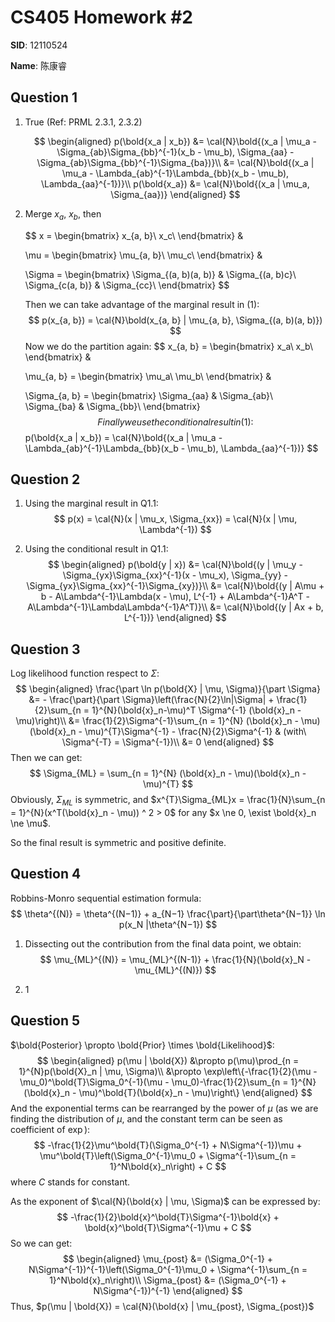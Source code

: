 # CS405 Homework #2

**SID**: 12110524

**Name**: 陈康睿



## Question 1

1. True (Ref: PRML 2.3.1, 2.3.2)

   $$
   \begin{aligned}
       p(\bold{x_a | x_b}) &= \cal{N}\bold{(x_a | \mu_a - \Sigma_{ab}\Sigma_{bb}^{-1}(x_b - \mu_b), \Sigma_{aa} - \Sigma_{ab}\Sigma_{bb}^{-1}\Sigma_{ba})}\\
       &= \cal{N}\bold{(x_a | \mu_a - \Lambda_{ab}^{-1}\Lambda_{bb}(x_b - \mu_b), \Lambda_{aa}^{-1})}\\
   	p(\bold{x_a}) &= \cal{N}\bold{(x_a | \mu_a, \Sigma_{aa})}
   \end{aligned}
   $$



2. Merge $x_a$, $x_b$, then 

   $$
   x = 
   \begin{bmatrix}
       x_{a, b}\\
       x_c\\
   \end{bmatrix}
   &
   
   \mu = 
   \begin{bmatrix}
       \mu_{a, b}\\
       \mu_c\\
   \end{bmatrix}
   &
   
   \Sigma = 
   \begin{bmatrix}
       \Sigma_{(a, b)(a, b)} & \Sigma_{(a, b)c}\\
       \Sigma_{c(a, b)} & \Sigma_{cc}\\
   \end{bmatrix}
   $$

   Then we can take advantage of the marginal result in (1):
   $$
   p(x_{a, b}) = \cal{N}\bold(x_{a, b} | \mu_{a, b}, \Sigma_{(a, b)(a, b)})
   $$
   Now we do the partition again:
   $$
   x_{a, b} =
   \begin{bmatrix}
       x_a\\
       x_b\\
   \end{bmatrix}
   &
   
   \mu_{a, b} = 
   \begin{bmatrix}
       \mu_a\\
       \mu_b\\
   \end{bmatrix}
   &
   
   \Sigma_{a, b} = 
   \begin{bmatrix}
       \Sigma_{aa} & \Sigma_{ab}\\
       \Sigma_{ba} & \Sigma_{bb}\\
   \end{bmatrix}
   $$
   Finally we use the conditional result in (1):
   $$
   p(\bold{x_a | x_b}) = \cal{N}\bold{(x_a | \mu_a - \Lambda_{ab}^{-1}\Lambda_{bb}(x_b - \mu_b), \Lambda_{aa}^{-1})}
   $$




## Question 2

1. Using the marginal result in Q1.1:
   $$
   p(x) = \cal{N}(x | \mu_x, \Sigma_{xx}) = \cal{N}(x | \mu, \Lambda^{-1})
   $$

2. Using the conditional result in Q1.1:
   $$
   \begin{aligned}
   p(\bold{y | x}) &= \cal{N}\bold{(y | \mu_y - \Sigma_{yx}\Sigma_{xx}^{-1}(x - \mu_x), \Sigma_{yy} - \Sigma_{yx}\Sigma_{xx}^{-1}\Sigma_{xy})}\\
   		 &= \cal{N}\bold{(y | A\mu + b - A\Lambda^{-1}\Lambda(x - \mu), L^{-1} + A\Lambda^{-1}A^T - A\Lambda^{-1}\Lambda\Lambda^{-1}A^T)}\\
   		 &= \cal{N}\bold{(y | Ax + b, L^{-1})}
   \end{aligned}
   $$
   



## Question 3

Log likelihood function respect to $\Sigma$:
$$
\begin{aligned}
	\frac{\part \ln p(\bold{X} | \mu, \Sigma)}{\part \Sigma} &= - \frac{\part}{\part \Sigma}\left(\frac{N}{2}\ln|\Sigma| + \frac{1}{2}\sum_{n = 1}^{N}(\bold{x}_n-\mu)^T \Sigma^{-1} (\bold{x}_n - \mu)\right)\\
	&= \frac{1}{2}\Sigma^{-1}\sum_{n = 1}^{N} (\bold{x}_n - \mu)(\bold{x}_n - \mu)^{T}\Sigma^{-1} - \frac{N}{2}\Sigma^{-1} & (with\ \Sigma^{-T} = \Sigma^{-1})\\
	&= 0
\end{aligned}
$$
Then we can get:
$$
\Sigma_{ML} = \sum_{n = 1}^{N} (\bold{x}_n - \mu)(\bold{x}_n - \mu)^{T}
$$
Obviously, $\Sigma_{ML}$ is symmetric, and $x^{T}\Sigma_{ML}x = \frac{1}{N}\sum_{n = 1}^{N}(x^T(\bold{x}_n - \mu)) ^ 2 > 0$ for any $x \ne 0, \exist \bold{x}_n \ne \mu$.

So the final result is symmetric and positive definite. 



## Question 4

Robbins-Monro sequential estimation formula:
$$
\theta^{(N)} = \theta^{(N−1)} + a_{N−1} \frac{\part}{\part\theta^{N−1}} \ln p(x_N |\theta^{N−1})
$$

1. Dissecting out the contribution from the final data point, we obtain:
   $$
   \mu_{ML}^{(N)} = \mu_{ML}^{(N-1)} + \frac{1}{N}(\bold{x}_N - \mu_{ML}^{(N)})
   $$
   

2. 1





## Question 5

$\bold{Posterior} \propto \bold{Prior} \times \bold{Likelihood}$:
$$
\begin{aligned}
	p(\mu | \bold{X}) &\propto p(\mu)\prod_{n = 1}^{N}p(\bold{X}_n | \mu, \Sigma)\\
	&\propto \exp\left\{-\frac{1}{2}(\mu - \mu_0)^\bold{T}\Sigma_0^{-1}(\mu - \mu_0)-\frac{1}{2}\sum_{n = 1}^{N}(\bold{x}_n - \mu)^\bold{T}(\bold{x}_n - \mu)\right\}
\end{aligned}
$$
And the exponential terms can be rearranged by the power of $\mu$ (as we are finding the distribution of $\mu$, and the constant term can be seen as coefficient of $\exp$):
$$
-\frac{1}{2}\mu^\bold{T}(\Sigma_0^{-1} + N\Sigma^{-1})\mu + \mu^\bold{T}\left(\Sigma_0^{-1}\mu_0 + \Sigma^{-1}\sum_{n = 1}^N\bold{x}_n\right) + C
$$
where $C$ stands for constant.

As the exponent of $\cal{N}(\bold{x} | \mu, \Sigma)$ can be expressed by:
$$
-\frac{1}{2}\bold{x}^\bold{T}\Sigma^{-1}\bold{x} + \bold{x}^\bold{T}\Sigma^{-1}\mu + C
$$
So we can get:
$$
\begin{aligned}
	\mu_{post} &= (\Sigma_0^{-1} + N\Sigma^{-1})^{-1}\left(\Sigma_0^{-1}\mu_0 + \Sigma^{-1}\sum_{n = 1}^N\bold{x}_n\right)\\
	\Sigma_{post} &= (\Sigma_0^{-1} + N\Sigma^{-1})^{-1}
\end{aligned}
$$
Thus, $p(\mu | \bold{X}) = \cal{N}(\bold{x} | \mu_{post}, \Sigma_{post})$
